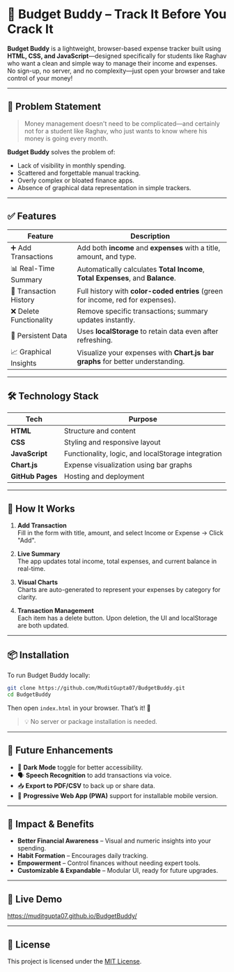 # 💸 Budget Buddy – Track It Before You Crack It

**Budget Buddy** is a lightweight, browser-based expense tracker built using **HTML, CSS, and JavaScript**—designed specifically for students like Raghav who want a clean and simple way to manage their income and expenses. No sign-up, no server, and no complexity—just open your browser and take control of your money!

---

## 📌 Problem Statement

> Money management doesn't need to be complicated—and certainly not for a student like Raghav, who just wants to know where his money is going every month.

**Budget Buddy** solves the problem of:
- Lack of visibility in monthly spending.
- Scattered and forgettable manual tracking.
- Overly complex or bloated finance apps.
- Absence of graphical data representation in simple trackers.

---

## ✅ Features

| Feature | Description |
|--------|-------------|
| ➕ Add Transactions | Add both **income** and **expenses** with a title, amount, and type. |
| 📊 Real-Time Summary | Automatically calculates **Total Income**, **Total Expenses**, and **Balance**. |
| 📜 Transaction History | Full history with **color-coded entries** (green for income, red for expenses). |
| ❌ Delete Functionality | Remove specific transactions; summary updates instantly. |
| 💾 Persistent Data | Uses **localStorage** to retain data even after refreshing. |
| 📈 Graphical Insights | Visualize your expenses with **Chart.js bar graphs** for better understanding. |

---

## 🛠️ Technology Stack

| Tech | Purpose |
|------|---------|
| **HTML** | Structure and content |
| **CSS** | Styling and responsive layout |
| **JavaScript** | Functionality, logic, and localStorage integration |
| **Chart.js** | Expense visualization using bar graphs |
| **GitHub Pages** | Hosting and deployment |

---

## 🧠 How It Works

1. **Add Transaction**  
   Fill in the form with title, amount, and select Income or Expense → Click "Add".

2. **Live Summary**  
   The app updates total income, total expenses, and current balance in real-time.

3. **Visual Charts**  
   Charts are auto-generated to represent your expenses by category for clarity.

4. **Transaction Management**  
   Each item has a delete button. Upon deletion, the UI and localStorage are both updated.

---

## 📦 Installation

To run Budget Buddy locally:

```bash
git clone https://github.com/MuditGupta07/BudgetBuddy.git
cd BudgetBuddy
```

Then open `index.html` in your browser. That’s it! 🎉

> 💡 No server or package installation is needed.

---

## 🌱 Future Enhancements

- 🌙 **Dark Mode** toggle for better accessibility.
- 🗣️ **Speech Recognition** to add transactions via voice.
- 📥 **Export to PDF/CSV** to back up or share data.
- 📱 **Progressive Web App (PWA)** support for installable mobile version.

---

## 🌟 Impact & Benefits

- **Better Financial Awareness** – Visual and numeric insights into your spending.
- **Habit Formation** – Encourages daily tracking.
- **Empowerment** – Control finances without needing expert tools.
- **Customizable & Expandable** – Modular UI, ready for future upgrades.

---

## 🔗 Live Demo

https://muditgupta07.github.io/BudgetBuddy/

---

## 📄 License

This project is licensed under the [MIT License](LICENSE).
